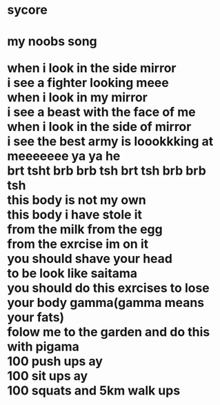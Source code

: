 # sycore
<html>
<body>
<h1>my noobs song
<p>
when i look in the side mirror<br>
i see a fighter looking meee<br>
when i look in my mirror<br>
i see a beast with the face of me<br>
when i look in the side of mirror<br>
i see the best army is loookkking at meeeeeee ya ya he<br>
brt tsht brb brb tsh brt tsh brb brb tsh<br>
this body is not my own<br>
this body i have stole it<br>
from the milk from the egg<br>
from the exrcise im on it<br>
you should shave your head<br>
to be look like saitama<br>
you should do this exrcises to lose your body gamma(gamma means your fats)<br>
folow me to the garden and do this with pigama<br>
100 push ups ay<br>
100 sit ups ay<br>
100 squats and 5km walk ups<br>
</p>
</body>
</html>

